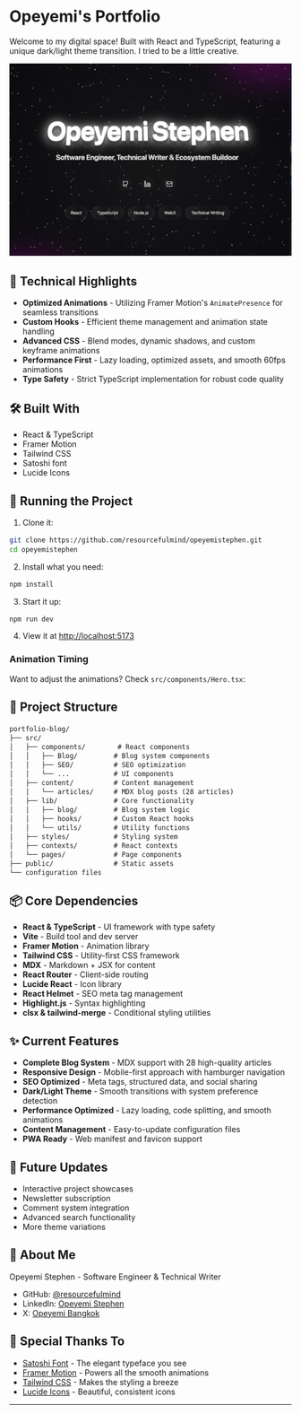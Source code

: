 # Opeyemi's Portfolio

Welcome to my digital space! Built with React and TypeScript, featuring a unique dark/light theme transition. I tried to be a little creative.

![Portfolio Preview](./public/preview.png)


## 🎯 Technical Highlights

- **Optimized Animations** - Utilizing Framer Motion's `AnimatePresence` for seamless transitions
- **Custom Hooks** - Efficient theme management and animation state handling
- **Advanced CSS** - Blend modes, dynamic shadows, and custom keyframe animations
- **Performance First** - Lazy loading, optimized assets, and smooth 60fps animations
- **Type Safety** - Strict TypeScript implementation for robust code quality

## 🛠 Built With

- React & TypeScript
- Framer Motion 
- Tailwind CSS 
- Satoshi font 
- Lucide Icons

## 🚀 Running the Project

1. Clone it:
```bash
git clone https://github.com/resourcefulmind/opeyemistephen.git
cd opeyemistephen
```

2. Install what you need:
```bash
npm install
```

3. Start it up:
```bash
npm run dev
```

4. View it at [http://localhost:5173](http://localhost:5173)

### Animation Timing

Want to adjust the animations? Check `src/components/Hero.tsx`:

## 🔧 Project Structure

```
portfolio-blog/
├── src/
│   ├── components/        # React components
│   │   ├── Blog/         # Blog system components
│   │   ├── SEO/          # SEO optimization
│   │   └── ...           # UI components
│   ├── content/          # Content management
│   │   └── articles/     # MDX blog posts (28 articles)
│   ├── lib/              # Core functionality
│   │   ├── blog/         # Blog system logic
│   │   ├── hooks/        # Custom React hooks
│   │   └── utils/        # Utility functions
│   ├── styles/           # Styling system
│   ├── contexts/         # React contexts
│   └── pages/            # Page components
├── public/               # Static assets
└── configuration files
```

## 📦 Core Dependencies

- **React & TypeScript** - UI framework with type safety
- **Vite** - Build tool and dev server
- **Framer Motion** - Animation library
- **Tailwind CSS** - Utility-first CSS framework
- **MDX** - Markdown + JSX for content
- **React Router** - Client-side routing
- **Lucide React** - Icon library
- **React Helmet** - SEO meta tag management
- **Highlight.js** - Syntax highlighting
- **clsx & tailwind-merge** - Conditional styling utilities

## ✨ Current Features

- **Complete Blog System** - MDX support with 28 high-quality articles
- **Responsive Design** - Mobile-first approach with hamburger navigation
- **SEO Optimized** - Meta tags, structured data, and social sharing
- **Dark/Light Theme** - Smooth transitions with system preference detection
- **Performance Optimized** - Lazy loading, code splitting, and smooth animations
- **Content Management** - Easy-to-update configuration files
- **PWA Ready** - Web manifest and favicon support

## 🔮 Future Updates

- Interactive project showcases
- Newsletter subscription
- Comment system integration
- Advanced search functionality
- More theme variations

## 👤 About Me

Opeyemi Stephen - Software Engineer & Technical Writer

- GitHub: [@resourcefulmind](https://github.com/resourcefulmind)
- LinkedIn: [Opeyemi Stephen](https://linkedin.com/in/opeyemistephen)
- X: [Opeyemi Bangkok](https://x.com/vgbg)

## 🙏 Special Thanks To

- [Satoshi Font](https://www.fontshare.com/fonts/satoshi) - The elegant typeface you see
- [Framer Motion](https://www.framer.com/motion/) - Powers all the smooth animations
- [Tailwind CSS](https://tailwindcss.com) - Makes the styling a breeze
- [Lucide Icons](https://lucide.dev) - Beautiful, consistent icons

---



